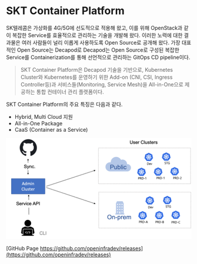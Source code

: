 
# SKT Container Platform

SK텔레콤은 가상화를 4G/5G에 선도적으로 적용해 왔고, 이를 위해 OpenStack과 같이 복잡한 Service를 효율적으로 관리하는 기술을 개발해 왔다.
이러한 노력에 대한 결과물은 여러 사람들이 널리 이롭게 사용하도록 Open Source로 공개해 왔다.
가장 대표적인 Open Source는 Decapod로 Decapod는 Open Source로 구성된 복잡한 Service를 Containerization를 통해 선언적으로 관리하는 GitOps CD pipeline이다.


> SKT Container Platform은 Decapod 기술을 기반으로, Kubernetes Cluster와 Kubernetes를 운영하기 위한 Add-on (CNI, CSI, Ingress Controller등)과 서비스들(Monitoring, Service Mesh)을 All-in-One으로 제공하는 통합 컨테이너 관리 플랫폼이다.

SKT Container Platform의 주요 특징은 다음과 같다.   

- Hybrid, Multi Cloud 지원
- All-in-One Package
- CaaS (Container as a Service)

![TKS](./assets/images/tksre21arch.png)

[GitHub Page https://github.com/openinfradev/releases](https://github.com/openinfradev/releases)

